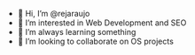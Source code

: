 - 👋 Hi, I’m @rejaraujo
- 👀 I’m interested in Web Development and SEO
- 🌱 I’m always learning something
- 💞️ I’m looking to collaborate on OS projects

